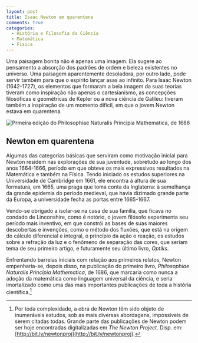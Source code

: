 ```yaml
---
layout: post
title: Isaac Newton em quarentena
comments: true
categories:
  - História e Filosofia da Ciência
  - Matemática
  - Física
---
```

Uma paisagem bonita não é apenas uma imagem. Ela sugere ao pensamento a absorção dos padrões de ordem e beleza existentes no universo. Uma paisagem aparentemente desoladora, por outro lado, pode servir também para que o espírito lançar asas ao infinito. Para Isaac Newton (1642-1727), os elementos que formaram a bela imagem da suas teorias tiveram como inspiração não apenas o cartesianismo, as concepções filosóficas e geométricas de Kepler ou a nova ciência de Galileu: tiveram também a inspiração de um momento difícil, em que o jovem Newton estava em quarentena.

![Prmeira edição do _Philosophiae Naturalis Principia Mathematica_, de 1686](https://otelegrafo.com/images/1665-newton-principia.png)

## Newton em quarentena

Algumas das categorias básicas que serviram como motivação inicial para Newton residem nas explorações de sua juventude, sobretudo ao longo dos anos 1664-1666, período em que obteve os mais expressivos resultados na Matemática e também na Física. Tendo iniciado os estudos superiores na Universidade de Cambridge em 1661, ele encontra à altura de sua formatura, em 1665, uma praga que toma conta da Inglaterra: à semelhança da grande epidemia do período medieval, que havia dizimado grande parte da Europa, a universidade fecha as portas entre 1665-1667.

Vendo-se obrigado a isolar-se na casa de sua família, que ficava no condado de Linconshire, como é notório, o jovem filósofo experimenta seu período mais inventivo, em que constrói as bases de suas maiores descobertas e invenções, como o método dos fluxões, que está na origem do cálculo diferencial e integral, o princípio da ação e reação, os estudos sobre a refração da luz e o fenômeno de separação das cores, que seriam tema de seu primeiro artigo, e futuramente seu último livro, _Optiks_.

Enfrentando barreias iniciais com relação aos primeiros relatos, Newton empenharia-se, depois disso, na publicação do primeiro livro, _Philosophiae Naturalis Principia Mathematica_, de 1686, que marcaria como nunca a adoção da matemática como linguagem universal da ciência, e seria imortalizado como uma das mais importantes publicações de toda a história científica.[^1]

[^1]: Por toda complexidade, a obra de Newton têm sido objeto de inumeráveis estudos, sob as mais diversas abordagens, impossíveis de serem citadas todas. Grande parte das publicações de Newton podem ser hoje encontradas digitalizadas em _The Newton Project_. Disp. em: [http://bit.ly/newtonproj](http://bit.ly/newtonproj).
